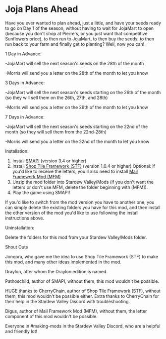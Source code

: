 # Joja Plans Ahead
Have you ever wanted to plan ahead, just a little, and have your seeds ready to go on Day 1 of the season, without having to wait for JojaMart to open (because you don't shop at Pierre's, or you just want that competitive Sunflowers price), to then run to JojaMart, to then buy the seeds, to then run back to your farm and finally get to planting? Well, now you can!

1 Day in Advance:

-JojaMart will sell the next season's seeds on the 28th of the month

-Morris will send you a letter on the 28th of the month to let you know

3 Days in Advance:

-JojaMart will sell the next season's seeds starting on the 26th of the month (so they will sell them on the 26th, 27th, and 28th)

-Morris will send you a letter on the 26th of the month to let you know

7 Days in Advance:

-JojaMart will sell the next season's seeds starting on the 22nd of the month (so they will sell them from the 22nd-28th)

-Morris will send you a letter on the 22nd of the month to let you know

Installation:

1. Install <a href="https://smapi.io/">SMAPI</a> (version 3.4 or higher)
2. Install  <a href="https://www.nexusmods.com/stardewvalley/mods/5005">Shop Tile Framework (STF)</a> (version 1.0.4 or higher)
Optional: if you'd like to receive the letters, you'll also need to install <a href="https://www.nexusmods.com/stardewvalley/mods/1536">Mail Framework Mod (MFM)</a>
3. Unzip the mod folder into Stardew Valley/Mods (if you don't want the letters or don't use MFM, delete the folder beginning with [MFM]).
4. Play the game using SMAPI!


If you'd like to switch from the mod version you have to another one, you can simply delete the existing folders you have for this mod, and then install the other version of the mod you'd like to use following the install instructions above.

Uninstallation:

Delete the folders for this mod from your Stardew Valley/Mods folder.

Shout Outs

Jonqora, who gave me the idea to use Shop Tile Framework (STF) to make this mod, and many other ideas implemented in the mod.

Draylon, after whom the Draylon edition is named.

Pathoschild, author of SMAPI, without them, this mod wouldn't be possible.

HUGE thanks to CherryChain, author of Shop Tile Framework (STF), without them, this mod wouldn't be possible either. Extra thanks to CherryChain for their help in the Stardew Valley Discord with troubleshooting. 

Digus, author of Mail Framework Mod (MFM), without them, the letter component of this mod wouldn't be possible.

Everyone in #making-mods in the Stardew Valley Discord, who are a helpful and friendly lot!
